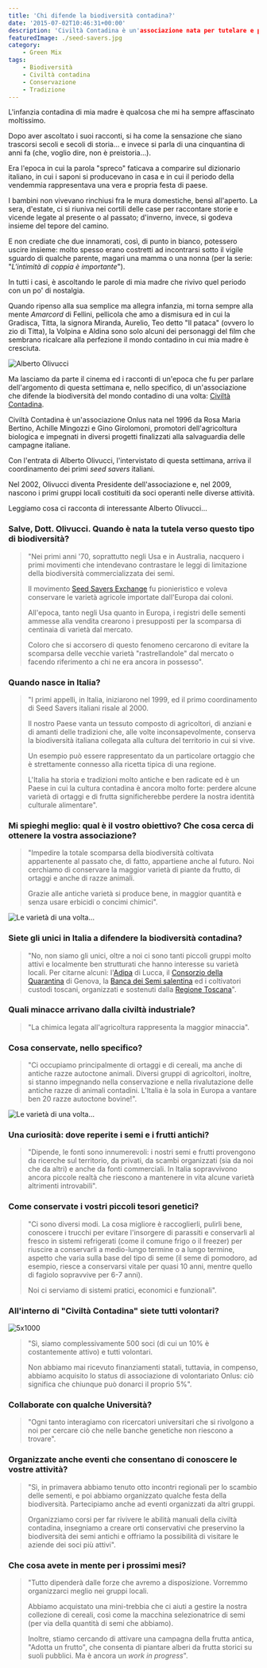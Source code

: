 ```yaml
---
title: 'Chi difende la biodiversità contadina?'
date: '2015-07-02T10:46:31+00:00'
description: 'Civiltà Contadina è un'associazione nata per tutelare e per conservare la biodiversità legata al mondo contadino di una volta.'
featuredImage: ./seed-savers.jpg
category:
    - Green Mix
tags:
    - Biodiversità
    - Civiltà contadina
    - Conservazione
    - Tradizione
---
```



L'infanzia contadina di mia madre è qualcosa che mi ha sempre affascinato moltissimo.

Dopo aver ascoltato i suoi racconti, si ha come la sensazione che siano trascorsi secoli e secoli di storia... e invece si parla di una cinquantina di anni fa (che, voglio dire, non è preistoria...).

Era l'epoca in cui la parola "spreco" faticava a comparire sul dizionario italiano, in cui i saponi si producevano in casa e in cui il periodo della vendemmia rappresentava una vera e propria festa di paese.

I bambini non vivevano rinchiusi fra le mura domestiche, bensì all'aperto. La sera, d'estate, ci si riuniva nei cortili delle case per raccontare storie e vicende legate al presente o al passato; d'inverno, invece, si godeva insieme del tepore del camino.

E non crediate che due innamorati, così, di punto in bianco, potessero uscire insieme: molto spesso erano costretti ad incontrarsi sotto il vigile sguardo di qualche parente, magari una mamma o una nonna (per la serie: "*L'intimità di coppia è importante*").

In tutti i casi, è ascoltando le parole di mia madre che rivivo quel periodo con un po' di nostalgia.

Quando ripenso alla sua semplice ma allegra infanzia, mi torna sempre alla mente *Amarcord* di Fellini, pellicola che amo a dismisura ed in cui la Gradisca, Titta, la signora Miranda, Aurelio, Teo detto "Il pataca" (ovvero lo zio di Titta), la Volpina e Aldina sono solo alcuni dei personaggi del film che sembrano ricalcare alla perfezione il mondo contadino in cui mia madre è cresciuta.

![Alberto Olivucci](./olivucci.jpg)

Ma lasciamo da parte il cinema ed i racconti di un'epoca che fu per parlare dell'argomento di questa settimana e, nello specifico, di un'associazione che difende la biodiversità del mondo contadino di una volta: [Civiltà Contadina](http://www.civiltacontadina.it).

Civiltà Contadina è un'associazione Onlus nata nel 1996 da Rosa Maria Bertino, Achille Mingozzi e Gino Girolomoni, promotori dell'agricoltura biologica e impegnati in diversi progetti finalizzati alla salvaguardia delle campagne italiane.

Con l'entrata di Alberto Olivucci, l'intervistato di questa settimana, arriva il coordinamento dei primi *seed savers* italiani.

Nel 2002, Olivucci diventa Presidente dell'associazione e, nel 2009, nascono i primi gruppi locali costituiti da soci operanti nelle diverse attività.

Leggiamo cosa ci racconta di interessante Alberto Olivucci...

### Salve, Dott. Olivucci. Quando è nata la tutela verso questo tipo di biodiversità?

> "Nei primi anni '70, soprattutto negli Usa e in Australia, nacquero i primi movimenti che intendevano contrastare le leggi di limitazione della biodiversità commercializzata dei semi.
>
> Il movimento [Seed Savers Exchange](http://www.seedsavers.org) fu pionieristico e voleva conservare le varietà agricole importate dall'Europa dai coloni.
> 
> All'epoca, tanto negli Usa quanto in Europa, i registri delle sementi ammesse alla vendita crearono i presupposti per la scomparsa di centinaia di varietà dal mercato.
> 
> Coloro che si accorsero di questo fenomeno cercarono di evitare la scomparsa delle vecchie varietà "rastrellandole" dal mercato o facendo riferimento a chi ne era ancora in possesso".

### Quando nasce in Italia?

> "I primi appelli, in Italia, iniziarono nel 1999, ed il primo coordinamento di Seed Savers italiani risale al 2000.
> 
> Il nostro Paese vanta un tessuto composto di agricoltori, di anziani e di amanti delle tradizioni che, alle volte inconsapevolmente, conserva la biodiversità italiana collegata alla cultura del territorio in cui si vive.
>
> Un esempio può essere rappresentato da un particolare ortaggio che è strettamente connesso alla ricetta tipica di una regione.
> 
> L'Italia ha storia e tradizioni molto antiche e ben radicate ed è un Paese in cui la cultura contadina è ancora molto forte: perdere alcune varietà di ortaggi e di frutta significherebbe perdere la nostra identità culturale alimentare".

### Mi spieghi meglio: qual è il vostro obiettivo? Che cosa cerca di ottenere la vostra associazione?

> "Impedire la totale scomparsa della biodiversità coltivata appartenente al passato che, di fatto, appartiene anche al futuro. Noi cerchiamo di conservare la maggior varietà di piante da frutto, di ortaggi e anche di razze animali.
> 
> Grazie alle antiche varietà si produce bene, in maggior quantità e senza usare erbicidi o concimi chimici".

![Le varietà di una volta...](./seed-savers-1.jpg)

### Siete gli unici in Italia a difendere la biodiversità contadina?

> "No, non siamo gli unici, oltre a noi ci sono tanti piccoli gruppi molto attivi e localmente ben strutturati che hanno interesse su varietà locali. Per citarne alcuni: l'[Adipa](http://www.adipa.it) di Lucca, il [Consorzio della Quarantina](http://www.quarantina.it) di Genova, la [Banca dei Semi salentina](https://www.facebook.com/pages/Banca-dei-semi-salentina/622066717854910) ed i coltivatori custodi toscani, organizzati e sostenuti dalla [Regione Toscana](http://www.regione.toscana.it)".

### Quali minacce arrivano dalla civiltà industriale?

> "La chimica legata all'agricoltura rappresenta la maggior minaccia".

### Cosa conservate, nello specifico?

> "Ci occupiamo principalmente di ortaggi e di cereali, ma anche di antiche razze autoctone animali. Diversi gruppi di agricoltori, inoltre, si stanno impegnando nella conservazione e nella rivalutazione delle antiche razze di animali contadini. L'Italia è la sola in Europa a vantare ben 20 razze autoctone bovine!".

![Le varietà di una volta...](./seed-savers-2.jpg)

### Una curiosità: dove reperite i semi e i frutti antichi?

> "Dipende, le fonti sono innumerevoli: i nostri semi e frutti provengono da ricerche sul territorio, da privati, da scambi organizzati (sia da noi che da altri) e anche da fonti commerciali.
In Italia sopravvivono ancora piccole realtà che riescono a mantenere in vita alcune varietà altrimenti introvabili".

### Come conservate i vostri piccoli tesori genetici?

> "Ci sono diversi modi. La cosa migliore è raccoglierli, pulirli bene, conoscere i trucchi per evitare l'insorgere di parassiti e conservarli al fresco in sistemi refrigerati (come il comune frigo o il freezer) per riuscire a conservarli a medio-lungo termine o a lungo termine, aspetto che varia sulla base del tipo di seme (il seme di pomodoro, ad esempio, riesce a conservarsi vitale per quasi 10 anni, mentre quello di fagiolo sopravvive per 6-7 anni).
>
> Noi ci serviamo di sistemi pratici, economici e funzionali".

### All'interno di "Civiltà Contadina" siete tutti volontari?

![5x1000](./5x1000.jpg)

> "Sì, siamo complessivamente 500 soci (di cui un 10% è costantemente attivo) e tutti volontari.
> 
> Non abbiamo mai ricevuto finanziamenti statali, tuttavia, in compenso, abbiamo acquisito lo status di associazione di volontariato Onlus: ciò significa che chiunque può donarci il proprio 5%".

### Collaborate con qualche Università?

> "Ogni tanto interagiamo con ricercatori universitari che si rivolgono a noi per cercare ciò che nelle banche genetiche non riescono a trovare".

### Organizzate anche eventi che consentano di conoscere le vostre attività?

> "Sì, in primavera abbiamo tenuto otto incontri regionali per lo scambio delle sementi, e poi abbiamo organizzato qualche festa della biodiversità. Partecipiamo anche ad eventi organizzati da altri gruppi.
> 
> Organizziamo corsi per far rivivere le abilità manuali della civiltà contadina, insegniamo a creare orti conservativi che preservino la biodiversità dei semi antichi e offriamo la possibilità di visitare le aziende dei soci più attivi".

### Che cosa avete in mente per i prossimi mesi?

> "Tutto dipenderà dalle forze che avremo a disposizione. Vorremmo organizzarci meglio nei gruppi locali.
> 
> Abbiamo acquistato una mini-trebbia che ci aiuti a gestire la nostra collezione di cereali, così come la macchina selezionatrice di semi (per via della quantità di semi che abbiamo).
> 
> Inoltre, stiamo cercando di attivare una campagna della frutta antica, "Adotta un frutto", che consenta di piantare alberi da frutta storici su suoli pubblici. Ma è ancora un *work in progress*".
